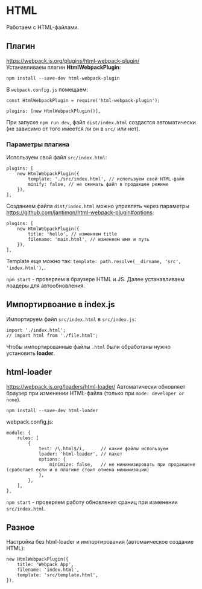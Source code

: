 # HTML
Работаем с HTML-файлами.

## Плагин
https://webpack.js.org/plugins/html-webpack-plugin/  
Устанавливаем плагин **HtmlWebpackPlugin**:

    npm install --save-dev html-webpack-plugin

В `webpack.config.js` помещаем:

    const HtmlWebpackPlugin = require('html-webpack-plugin');

    plugins: [new HtmlWebpackPlugin()],

При запуске `npm run dev`, файл `dist/index.html` создастся автоматически (не зависимо от того имеется ли он в `src/` или нет).

### Параметры плагина
Используем свой файл `src/index.html`:

    plugins: [
        new HtmlWebpackPlugin({
            template: './src/index.html', // используем свой HTML-файл
            minify: false, // не сжимать файл в продакшен режиме
        }),
    ],

Созданием файла `dist/index.html` можно управлять через параметры https://github.com/jantimon/html-webpack-plugin#options:

    plugins: [
        new HtmlWebpackPlugin({
            title: 'hello', // изменяем title
            filename: 'main.html', // изменяем имя и путь
        }),
    ],

Template еще можно так: `template: path.resolve(__dirname, 'src', 'index.html'),`.

`npm start` - проверяем в браузере HTML и JS. Далее устанавливаем лоадеры для автообновления.

## Импортирвоание в index.js
Импортируем файл `src/index.html` в `src/index.js`:

    import './index.html';
    // import html from './file.html';

Чтобы импортированные файлы `.html` были обработаны нужно установить **loader**.

## html-loader
https://webpack.js.org/loaders/html-loader/
Автоматически обновляет браузер при изменении HTML-файла (только при `mode: developer or none`).

    npm install --save-dev html-loader

webpack.config.js:

    module: {
        rules: [
            {
                test: /\.html$/i,      // какие файлы используем
                loader: 'html-loader', // пакет
                options: {
                    minimize: false,   // не минимизировать при продакшене (сработает если и в плагине стоит отмена минимизации)
                },
            },
        ],
    },

`npm start` - проверяем работу обновления сраниц при изменении `src/index.html`.

## Разное
Настройка без html-loader и импортирования (автомаическое создание HTML):

    new HtmlWebpackPlugin({
        title: 'Webpack App',
        filename: 'index.html',
        template: 'src/template.html',
    }),
